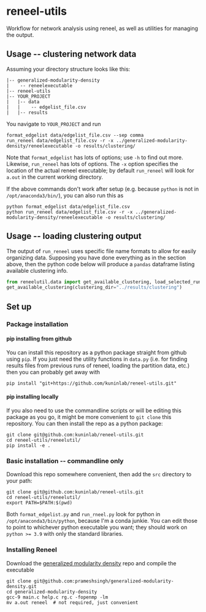 # reneel-utils

Workflow for network analysis using reneel, as well as utilities for managing the output.

## Usage -- clustering network data

Assuming your directory structure looks like this:
```
|-- generalized-modularity-density
|    -- reneelexecutable
|-- reneel-utils
|-- YOUR_PROJECT
|   |-- data
|   |    -- edgelist_file.csv
|   |-- results
```

You navigate to `YOUR_PROJECT` and run
```shell
format_edgelist data/edgelist_file.csv --sep comma
run_reneel data/edgelist_file.csv -r -x ../generalized-modularity-density/reneelexecutable -o results/clustering/
```

Note that `format_edgelist` has lots of options; use `-h` to find out more.
Likewise, `run_reneel` has lots of options.
The `-x` option specifies the location of the actual reneel executable; by default `run_reneel` will look for `a.out` in the current working directory.

If the above commands don't work after setup (e.g. because `python` is not in `/opt/anaconda3/bin/`), you can also run this as 
```shell
python format_edgelist data/edgelist_file.csv
python run_reneel data/edgelist_file.csv -r -x ../generalized-modularity-density/reneelexecutable -o results/clustering/
```
## Usage -- loading clustering output

The output of `run_reneel` uses specific file name formats to allow for easily organizing data.
Supposing you have done everything as in the section above, then the python code below will produce a `pandas` dataframe listing available clustering info.

```python
from reneelutil.data import get_available_clustering, load_selected_runs
get_available_clustering(clustering_dir="../results/clustering")
```

## Set up

### Package installation

#### pip installing from github
You can install this repository as a python package straight from github using `pip`. If you just need the utility functions in `data.py` (i.e. for finding results files from previous runs of reneel, loading the partition data, etc.) then you can probably get away with

```shell
pip install "git+https://github.com/kuninlab/reneel-utils.git"
```

#### pip installing locally 
If you also need to use the commandline scripts or will be editing this package as you go, it might be more convenient to `git clone` this repository. You can then install the repo as a python package:

```shell
git clone git@github.com:kuninlab/reneel-utils.git
cd reneel-utils/reneelutil/
pip install -e .
```

### Basic installation -- commandline only

Download this repo somewhere convenient, then add the `src` directory to your path:

```shell
git clone git@github.com:kuninlab/reneel-utils.git
cd reneel-utils/reneelutil/
export PATH=$PATH:$(pwd)
```

Both `format_edgelist.py` and `run_rneel.py` look for python in `/opt/anaconda3/bin/python`, because I'm a conda junkie. You can edit those to point to whichever python executable you want; they should work on `python >= 3.9` with only the standard libraries.

### Installing Reneel

Download the [generalized modularity density](https://github.com/prameshsingh/generalized-modularity-density) repo and compile the executable

```shell
git clone git@github.com:prameshsingh/generalized-modularity-density.git
cd generalized-modularity-density
gcc-9 main.c help.c rg.c -fopenmp -lm
mv a.out reneel  # not required, just convenient
```
